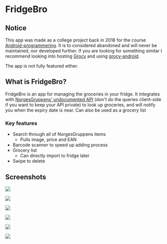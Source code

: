 # FridgeBro

## Notice 

This app was made as a college project back in 2018 for the course [Android-programmering](https://www.hiof.no/studier/emner/it/2018/host/itf21013.html). It is to considered abandoned and will never be maintained, nor developed further. If you are looking for something similar I recommend looking into hosting [Grocy](https://github.com/grocy/grocy) and using [grocy-android](https://github.com/patzly/grocy-android).

The app is not fully featured either.

## What is FridgeBro?

FridgeBro is an app for managing the groceries in your fridge. It integrates with [NorgesGruppens' undocumented API](https://github.com/okanten/norgesgruppen-api-wrapper) (don't do the queries client-side if you want to keep your API private) to look up groceries, and will notify you when the expiry date is near. Can also be used as a grocery list

### Key features

* Search through all of NorgesGruppens items
	- Pulls image, price and EAN
* Barcode scanner to speed up adding process
* Grocery list
	- Can directly import to fridge later
* Swipe to delete

## Screenshots


![](Screenshots/1.png)

![](Screenshots/2.png)

![](Screenshots/3.png)

![](Screenshots/4.png)

![](Screenshots/5.png)

![](Screenshots/6.png)
